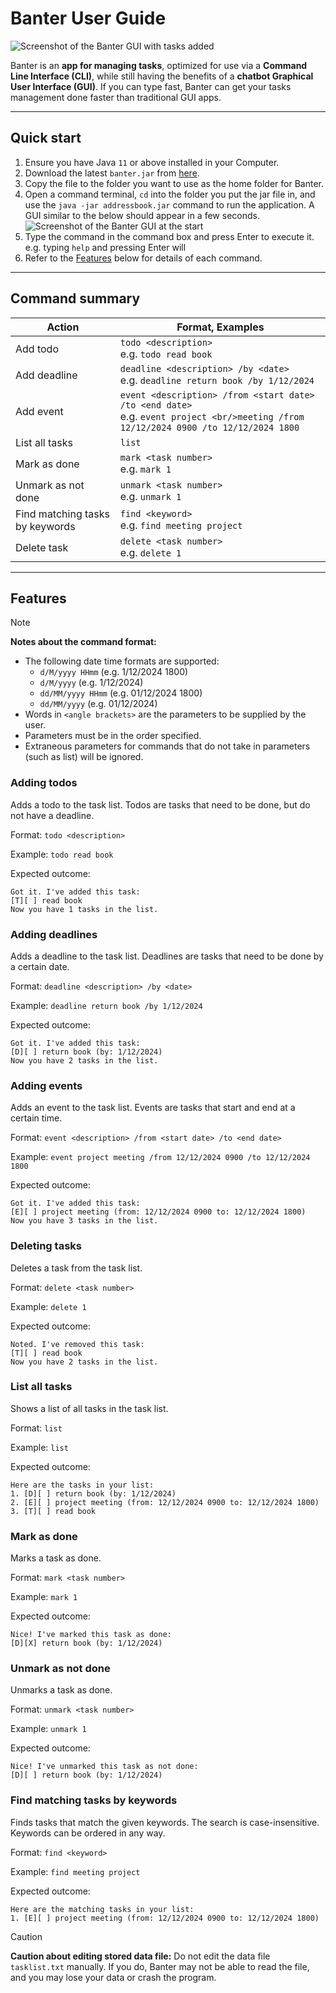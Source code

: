 # Banter User Guide

![Screenshot of the Banter GUI with tasks added](./Ui.png)

Banter is an **app for managing tasks**, optimized for use via a **Command Line Interface (CLI)**, while still having 
the benefits of a **chatbot Graphical User Interface (GUI)**. If you can type fast, Banter can get your tasks 
management done faster than traditional GUI apps.

---------------------------------------

## Quick start

1. Ensure you have Java `11` or above installed in your Computer.
2. Download the latest `banter.jar` from [here](https://github.com/solomonng2001/ip/releases/tag/A-Release).
3. Copy the file to the folder you want to use as the home folder for Banter.
4. Open a command terminal, `cd` into the folder you put the jar file in, and use the `java -jar addressbook.jar` 
command to run the application. A GUI similar to the below should appear in a few seconds.<br>
![Screenshot of the Banter GUI at the start](./Start.png)
5. Type the command in the command box and press Enter to execute it. e.g. typing `help` and pressing Enter will
6. Refer to the [Features](#features) below for details of each command.

---------------------------------------

## Command summary

| Action                          | Format, Examples                                                                                                                         |
|---------------------------------|------------------------------------------------------------------------------------------------------------------------------------------|
| Add todo                        | `todo <description>` <br> e.g. `todo read book`                                                                                          |
| Add deadline                    | `deadline <description> /by <date>` <br> e.g. `deadline return book /by 1/12/2024`                                                       |
| Add event                       | `event <description> /from <start date> /to <end date>` <br> e.g. `event project <br/>meeting /from 12/12/2024 0900 /to 12/12/2024 1800` |
| List all tasks                  | `list`                                                                                                                                   |
| Mark as done                    | `mark <task number>` <br> e.g. `mark 1`                                                                                                  |
| Unmark as not done              | `unmark <task number>` <br> e.g. `unmark 1`                                                                                              |
| Find matching tasks by keywords | `find <keyword>` <br> e.g. `find meeting project`                                                                                        |
| Delete task                     | `delete <task number>` <br> e.g. `delete 1`                                                                                              |

---------------------------------------

## Features

> [!NOTE]
> **Notes about the command format:**
> * The following date time formats are supported:
>   * `d/M/yyyy HHmm` (e.g. 1/12/2024 1800)
>   * `d/M/yyyy` (e.g. 1/12/2024)
>   * `dd/MM/yyyy HHmm` (e.g. 01/12/2024 1800)
>   * `dd/MM/yyyy` (e.g. 01/12/2024)
> * Words in `<angle brackets>` are the parameters to be supplied by the user.
> * Parameters must be in the order specified.
> * Extraneous parameters for commands that do not take in parameters (such as list) will be ignored.

### Adding todos

Adds a todo to the task list. Todos are tasks that need to be done, but do not have a deadline.

Format: `todo <description>`

Example: `todo read book`

Expected outcome:
```
Got it. I've added this task:
[T][ ] read book
Now you have 1 tasks in the list.
```

### Adding deadlines

Adds a deadline to the task list. Deadlines are tasks that need to be done by a certain date.

Format: `deadline <description> /by <date>`

Example: `deadline return book /by 1/12/2024`

Expected outcome:
```
Got it. I've added this task:
[D][ ] return book (by: 1/12/2024)
Now you have 2 tasks in the list.
```

### Adding events

Adds an event to the task list. Events are tasks that start and end at a certain time.

Format: `event <description> /from <start date> /to <end date>`

Example: `event project meeting /from 12/12/2024 0900 /to 12/12/2024 1800`

Expected outcome:
```
Got it. I've added this task:
[E][ ] project meeting (from: 12/12/2024 0900 to: 12/12/2024 1800)
Now you have 3 tasks in the list.
```

### Deleting tasks

Deletes a task from the task list.

Format: `delete <task number>`

Example: `delete 1`

Expected outcome:
```
Noted. I've removed this task:
[T][ ] read book
Now you have 2 tasks in the list.
```

### List all tasks

Shows a list of all tasks in the task list.

Format: `list`

Example: `list`

Expected outcome:
```
Here are the tasks in your list:
1. [D][ ] return book (by: 1/12/2024)
2. [E][ ] project meeting (from: 12/12/2024 0900 to: 12/12/2024 1800)
3. [T][ ] read book
```

### Mark as done

Marks a task as done.

Format: `mark <task number>`

Example: `mark 1`

Expected outcome:
```
Nice! I've marked this task as done:
[D][X] return book (by: 1/12/2024)
```

### Unmark as not done

Unmarks a task as done.

Format: `unmark <task number>`

Example: `unmark 1`

Expected outcome:
```
Nice! I've unmarked this task as not done:
[D][ ] return book (by: 1/12/2024)
```

### Find matching tasks by keywords

Finds tasks that match the given keywords. The search is case-insensitive. Keywords can be ordered in any way.

Format: `find <keyword>`

Example: `find meeting project`

Expected outcome:
```
Here are the matching tasks in your list:
1. [E][ ] project meeting (from: 12/12/2024 0900 to: 12/12/2024 1800)
```

> [!CAUTION]
> **Caution about editing stored data file:**
> Do not edit the data file `tasklist.txt` manually. If you do, Banter may not be able to read the file, 
> and you may lose your data or crash the program.
